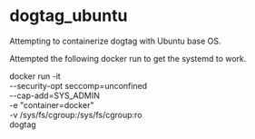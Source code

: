 # dogtag_ubuntu
Attempting to containerize dogtag with Ubuntu base OS.

Attempted the following docker run to get the systemd to work.

docker run -it \
  --security-opt seccomp=unconfined \
  --cap-add=SYS_ADMIN \
  -e "container=docker" \
  -v /sys/fs/cgroup:/sys/fs/cgroup:ro \
  dogtag


